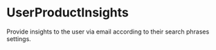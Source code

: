 # UserProductInsights
Provide insights to the user via email according to their search phrases settings.
